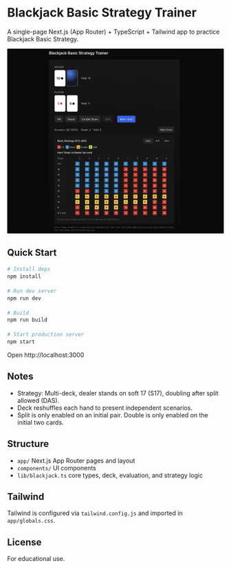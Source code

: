 # Blackjack Basic Strategy Trainer

A single-page Next.js (App Router) + TypeScript + Tailwind app to practice Blackjack Basic Strategy.

![Landing Page](/public/home.png)
## Quick Start

```bash
# Install deps
npm install

# Run dev server
npm run dev

# Build
npm run build

# Start production server
npm start
```

Open http://localhost:3000

## Notes
- Strategy: Multi-deck, dealer stands on soft 17 (S17), doubling after split allowed (DAS).
- Deck reshuffles each hand to present independent scenarios.
- Split is only enabled on an initial pair. Double is only enabled on the initial two cards.

## Structure
- `app/` Next.js App Router pages and layout
- `components/` UI components
- `lib/blackjack.ts` core types, deck, evaluation, and strategy logic

## Tailwind
Tailwind is configured via `tailwind.config.js` and imported in `app/globals.css`.

## License
For educational use.